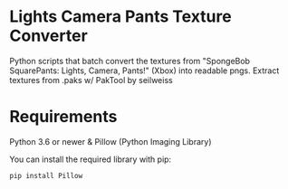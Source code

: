 # Lights Camera Pants Texture Converter
Python scripts that batch convert the textures from "SpongeBob SquarePants: Lights, Camera, Pants!" (Xbox) into readable pngs. Extract textures from .paks w/ PakTool by seilweiss

# Requirements
Python 3.6 or newer & Pillow (Python Imaging Library)

You can install the required library with pip:
```
pip install Pillow
```

